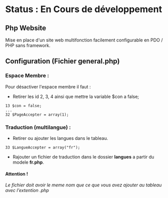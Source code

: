 # Status : En Cours de développement

## Php Website
Mise en place d'un site web multifonction facilement configurable en PDO / PHP sans framework.

## Configuration (Fichier general.php)
### Espace Membre :
Pour désactiver l'espace membre il faut :
- Retirer les id 2, 3, 4 ainsi que mettre la variable $con a false;
```
13 $con = false;
...
32 $PageAccepter = array(1);
```
### Traduction (multilangue) :
- Retirer ou ajouter les langues dans le tableau.
```
33 $LangueAccepter = array("fr");
```
- Rajouter un fichier de traduction dans le dossier **langues** a partir du modele **fr.php**.
#### Attention !
_Le fichier doit avoir le meme nom que ce que vous avez ajouter au tableau avec l'extention .php_
